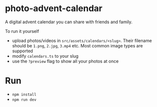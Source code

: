 # photo-advent-calendar

A digital advent calendar you can share with friends and family.

To run it yourself
- upload photos/videos in `src/assets/calendars/<slug>`. Their filename should be `1.png`, `2.jpg`, `3.mp4` etc. Most common image types are supported
- modify `calendars.ts` to your slug
- use the `?preview` flag to show all your photos at once

# Run
- `npm install`
- `npm run dev`

